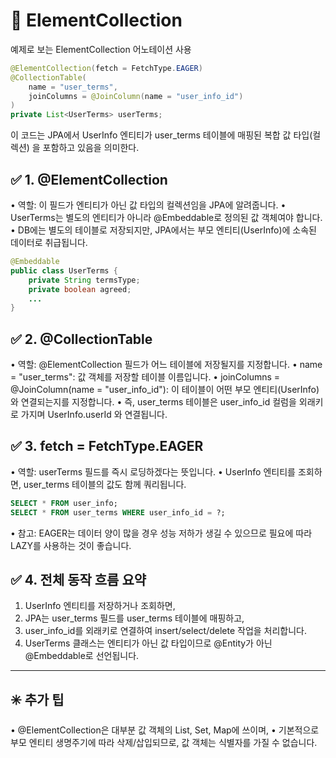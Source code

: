 # 🚀 ElementCollection

예제로 보는 ElementCollection 어노테이션 사용

```java
@ElementCollection(fetch = FetchType.EAGER)
@CollectionTable(
    name = "user_terms",
    joinColumns = @JoinColumn(name = "user_info_id")
)
private List<UserTerms> userTerms;
```

이 코드는 JPA에서 UserInfo 엔티티가 user_terms 테이블에 매핑된 복합 값 타입(컬렉션) 을 포함하고 있음을 의미한다.


## ✅ 1. @ElementCollection

•	역할: 이 필드가 엔티티가 아닌 값 타입의 컬렉션임을 JPA에 알려줍니다.
•	UserTerms는 별도의 엔티티가 아니라 @Embeddable로 정의된 값 객체여야 합니다.
•	DB에는 별도의 테이블로 저장되지만, JPA에서는 부모 엔티티(UserInfo)에 소속된 데이터로 취급됩니다.

```java
@Embeddable
public class UserTerms {
    private String termsType;
    private boolean agreed;
    ...
}
```

## ✅ 2. @CollectionTable

•	역할: @ElementCollection 필드가 어느 테이블에 저장될지를 지정합니다.
•	name = "user_terms": 값 객체를 저장할 테이블 이름입니다.
•	joinColumns = @JoinColumn(name = "user_info_id"): 이 테이블이 어떤 부모 엔티티(UserInfo)와 연결되는지를 지정합니다.
•	즉, user_terms 테이블은 user_info_id 컬럼을 외래키로 가지며 UserInfo.userId 와 연결됩니다.

## ✅ 3. fetch = FetchType.EAGER

•	역할: userTerms 필드를 즉시 로딩하겠다는 뜻입니다.
•	UserInfo 엔티티를 조회하면, user_terms 테이블의 값도 함께 쿼리됩니다.

```sql
SELECT * FROM user_info;
SELECT * FROM user_terms WHERE user_info_id = ?;
```

•	참고: EAGER는 데이터 양이 많을 경우 성능 저하가 생길 수 있으므로 필요에 따라 LAZY를 사용하는 것이 좋습니다.

## ✅ 4. 전체 동작 흐름 요약

1.	UserInfo 엔티티를 저장하거나 조회하면,
2.	JPA는 user_terms 필드를 user_terms 테이블에 매핑하고,
3.	user_info_id를 외래키로 연결하여 insert/select/delete 작업을 처리합니다.
4.	UserTerms 클래스는 엔티티가 아닌 값 타입이므로 @Entity가 아닌 @Embeddable로 선언됩니다.


---
## ✳️ 추가 팁

•	@ElementCollection은 대부분 값 객체의 List, Set, Map에 쓰이며,
•	기본적으로 부모 엔티티 생명주기에 따라 삭제/삽입되므로, 값 객체는 식별자를 가질 수 없습니다.
